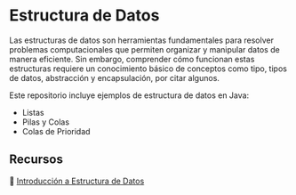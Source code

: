 # Estructura de Datos
Las estructuras de datos son herramientas fundamentales para resolver problemas computacionales que permiten organizar y manipular datos de manera eficiente. Sin embargo,
comprender cómo funcionan estas estructuras requiere un conocimiento básico de conceptos
como tipo, tipos de datos, abstracción y encapsulación, por citar algunos.

Este repositorio incluye ejemplos de estructura de datos en Java:
- Listas
- Pilas y Colas
- Colas de Prioridad

## Recursos
:page_facing_up: <a href="https://leanpub.com/introduccion-estructura-de-datos-v2" target="_blank"> 
        Introducción a Estructura de Datos
        </a>
